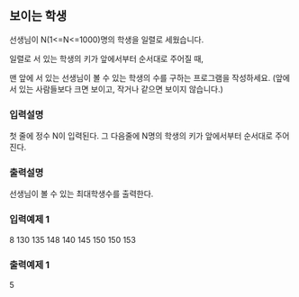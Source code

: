 ## 보이는 학생

선생님이 N(1<=N<=1000)명의 학생을 일렬로 세웠습니다.

일렬로 서 있는 학생의 키가 앞에서부터 순서대로 주어질 때,

맨 앞에 서 있는 선생님이 볼 수 있는 학생의 수를 구하는 프로그램을 작성하세요. (앞에 서 있는 사람들보다 크면 보이고, 작거나 같으면 보이지 않습니다.)

### 입력설명

첫 줄에 정수 N이 입력된다. 그 다음줄에 N명의 학생의 키가 앞에서부터 순서대로 주어진다.

### 출력설명

선생님이 볼 수 있는 최대학생수를 출력한다.

### 입력예제 1

8
130 135 148 140 145 150 150 153

### 출력예제 1

5

